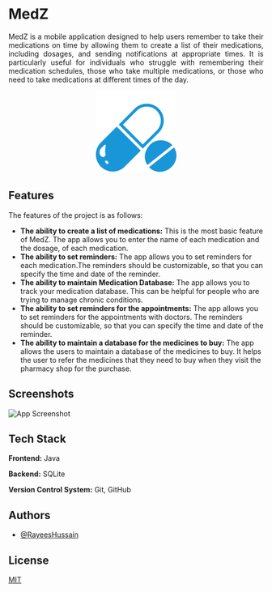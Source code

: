 
# MedZ

<p align="justify">
MedZ is a mobile application designed to help users remember to take their medications on time by allowing them to create a list of their medications, including dosages, and sending notifications at appropriate times. It is particularly useful for individuals who struggle with remembering their medication schedules, those who take multiple medications, or those who need to take medications at different times of the day.
</p>

<p align = "center"><img src="app/src/main/res/mipmap-hdpi/ic_launcher_foreground.png" ></p>

## Features

The features of the project is as follows:

- **The ability to create a list of medications:** This is the most basic feature of MedZ. The app allows you to enter the name of each medication and the dosage, of each medication.
- **The ability to set reminders:** The app allows you to set reminders for each medication.The reminders should be customizable, so that you can specify the time and date of the reminder.
- **The ability to maintain Medication Database:** The app allows you to track your medication database. This can be helpful for people who are trying to manage chronic conditions.
- **The ability to set reminders for the appointments:** The app allows you to set reminders for the appointments with doctors. The reminders should be customizable, so that you can specify the time and date of the reminder.
- **The ability to maintain a database for the medicines to buy:** The app allows the users to maintain a database of the medicines to buy. It helps the user to refer the medicines that they need to buy when they visit the pharmacy shop for the purchase.


## Screenshots

![App Screenshot](https://drive.google.com/file/d/1oBL1zmb5QLHR5bm2VJyhl6HL6hAZmh-X/view?usp=drive_link)


## Tech Stack

**Frontend:** Java

**Backend:** SQLite

**Version Control System:** Git, GitHub



## Authors

- [@RayeesHussain](https://github.com/RayeesHussain)



## License

[MIT](https://choosealicense.com/licenses/mit/)

